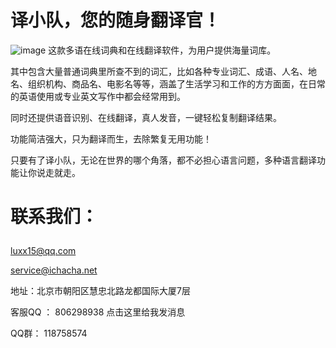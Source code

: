 # 译小队，您的随身翻译官！
![image](http://lc-on3vhwjm.cn-n1.lcfile.com/c6387957fcb7c02da3a3.jpg)
这款多语在线词典和在线翻译软件，为用户提供海量词库。</p>
其中包含大量普通词典里所查不到的词汇，比如各种专业词汇、成语、人名、地名、组织机构、商品名、电影名等等，涵盖了生活学习和工作的方方面面，在日常的英语使用或专业英文写作中都会经常用到。</p>
同时还提供语音识别、在线翻译，真人发音，一键轻松复制翻译结果。</p>
功能简洁强大，只为翻译而生，去除繁复无用功能！</p>
只要有了译小队，无论在世界的哪个角落，都不必担心语言问题，多种语言翻译功能让你说走就走。</p>
# 联系我们：</p>
luxx15@qq.com</p>
service@ichacha.net</p>
地址：北京市朝阳区慧忠北路龙都国际大厦7层</p>
客服QQ ： 806298938  点击这里给我发消息</p>
QQ群： 118758574 
